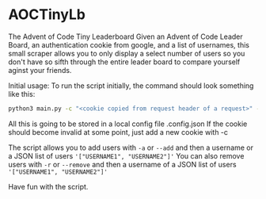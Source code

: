 # AOCTinyLb
The Advent of Code Tiny Leaderboard
Given an Advent of Code Leader Board, an authentication cookie from google, and a list of usernames, this small scraper allows you to only display a select number of users so you don't have so sifth through the entire leader board to compare yourself aginst your friends.

Initial usage:
To run the script initially, the command should look something like this:
```bash
python3 main.py -c "<cookie copied from request header of a request>" -u "<url to AOC leaderboard>" -U '["USERNAME1", "USERNAME2"]'
```

All this is going to be stored in a local config file .config.json
If the cookie should become invalid at some point, just add a new cookie with -c

The script allows you to add users with `-a` or `--add` and then a username or a JSON list of users `'["USERNAME1", "USERNAME2"]'`
You can also remove users with `-r` or `--remove` and then a username of a JSON list of users `'["USERNAME1", "USERNAME2"]'`

Have fun with the script.
